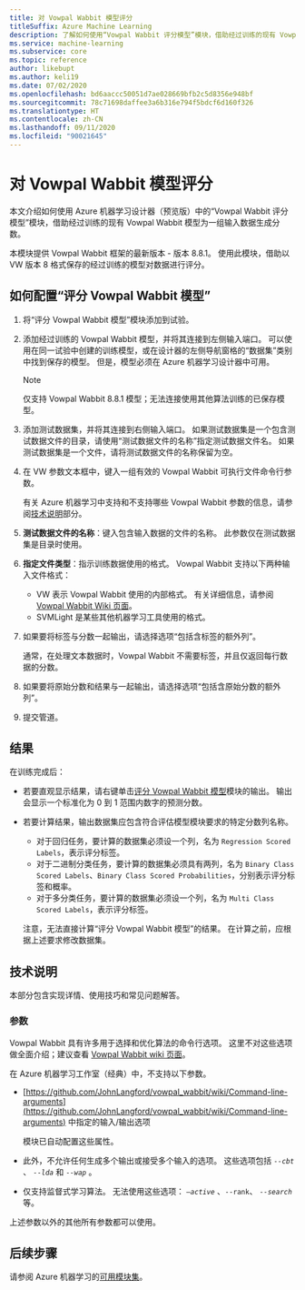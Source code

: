 ```yaml
---
title: 对 Vowpal Wabbit 模型评分
titleSuffix: Azure Machine Learning
description: 了解如何使用“Vowpal Wabbit 评分模型”模块，借助经过训练的现有 Vowpal Wabbit 模型为一组输入数据生成分数。
ms.service: machine-learning
ms.subservice: core
ms.topic: reference
author: likebupt
ms.author: keli19
ms.date: 07/02/2020
ms.openlocfilehash: bd6aaccc50051d7ae028669bfb2c5d8356e948bf
ms.sourcegitcommit: 78c71698daffee3a6b316e794f5bdcf6d160f326
ms.translationtype: HT
ms.contentlocale: zh-CN
ms.lasthandoff: 09/11/2020
ms.locfileid: "90021645"
---
```

# <a name="score-vowpal-wabbit-model"></a>对 Vowpal Wabbit 模型评分
本文介绍如何使用 Azure 机器学习设计器（预览版）中的“Vowpal Wabbit 评分模型”模块，借助经过训练的现有 Vowpal Wabbit 模型为一组输入数据生成分数。  

本模块提供 Vowpal Wabbit 框架的最新版本 - 版本 8.8.1。 使用此模块，借助以 VW 版本 8 格式保存的经过训练的模型对数据进行评分。  

## <a name="how-to-configure-score-vowpal-wabbit-model"></a>如何配置“评分 Vowpal Wabbit 模型”

1.  将“评分 Vowpal Wabbit 模型”模块添加到试验。  
  
2.  添加经过训练的 Vowpal Wabbit 模型，并将其连接到左侧输入端口。 可以使用在同一试验中创建的训练模型，或在设计器的左侧导航窗格的“数据集”类别中找到保存的模型。 但是，模型必须在 Azure 机器学习设计器中可用。  
  
    > [!NOTE]
    > 仅支持 Vowpal Wabbit 8.8.1 模型；无法连接使用其他算法训练的已保存模型。
  
3.  添加测试数据集，并将其连接到右侧输入端口。 如果测试数据集是一个包含测试数据文件的目录，请使用“测试数据文件的名称”指定测试数据文件名。 如果测试数据集是一个文件，请将测试数据文件的名称保留为空。

4. 在 VW 参数文本框中，键入一组有效的 Vowpal Wabbit 可执行文件命令行参数。  

    有关 Azure 机器学习中支持和不支持哪些 Vowpal Wabbit 参数的信息，请参阅[技术说明](#technical-notes)部分。  

5.  **测试数据文件的名称**：键入包含输入数据的文件的名称。 此参数仅在测试数据集是目录时使用。

6. **指定文件类型**：指示训练数据使用的格式。 Vowpal Wabbit 支持以下两种输入文件格式：  

   - VW 表示 Vowpal Wabbit 使用的内部格式。 有关详细信息，请参阅 [Vowpal Wabbit Wiki 页面](https://github.com/JohnLangford/vowpal_wabbit/wiki/Input-format)。 
   - SVMLight 是某些其他机器学习工具使用的格式。 

7. 如果要将标签与分数一起输出，请选择选项“包括含标签的额外列”。  

   通常，在处理文本数据时，Vowpal Wabbit 不需要标签，并且仅返回每行数据的分数。  

8. 如果要将原始分数和结果与一起输出，请选择选项“包括含原始分数的额外列”。  

9. 提交管道。

## <a name="results"></a>结果

在训练完成后：

+ 若要直观显示结果，请右键单击[评分 Vowpal Wabbit 模型](score-vowpal-wabbit-model.md)模块的输出。 输出会显示一个标准化为 0 到 1 范围内数字的预测分数。 

+ 若要计算结果，输出数据集应包含符合评估模型模块要求的特定分数列名称。

  + 对于回归任务，要计算的数据集必须设一个列，名为 `Regression Scored Labels`，表示评分标签。
  + 对于二进制分类任务，要计算的数据集必须具有两列，名为 `Binary Class Scored Labels`、`Binary Class Scored Probabilities`，分别表示评分标签和概率。
  + 对于多分类任务，要计算的数据集必须设一个列，名为 `Multi Class Scored Labels`，表示评分标签。

  注意，无法直接计算“评分 Vowpal Wabbit 模型”的结果。 在计算之前，应根据上述要求修改数据集。

##  <a name="technical-notes"></a>技术说明

本部分包含实现详情、使用技巧和常见问题解答。

### <a name="parameters"></a>参数

Vowpal Wabbit 具有许多用于选择和优化算法的命令行选项。 这里不对这些选项做全面介绍；建议查看 [Vowpal Wabbit wiki 页面](https://github.com/JohnLangford/vowpal_wabbit/wiki/Command-line-arguments)。  

在 Azure 机器学习工作室（经典）中，不支持以下参数。  

-   [https://github.com/JohnLangford/vowpal_wabbit/wiki/Command-line-arguments](https://github.com/JohnLangford/vowpal_wabbit/wiki/Command-line-arguments) 中指定的输入/输出选项  
  
     模块已自动配置这些属性。  
  
-   此外，不允许任何生成多个输出或接受多个输入的选项。 这些选项包括 *`--cbt`* 、 *`--lda`* 和 *`--wap`* 。  
  
-   仅支持监督式学习算法。 无法使用这些选项： *`–active`* 、`--rank`、 *`--search`* 等。  

上述参数以外的其他所有参数都可以使用。

## <a name="next-steps"></a>后续步骤

请参阅 Azure 机器学习的[可用模块集](module-reference.md)。 